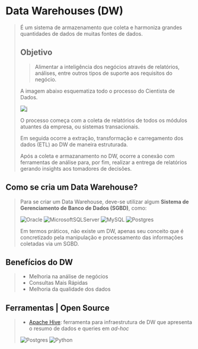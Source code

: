 # Data Warehouses (DW)
>
> É um sistema de armazenamento que coleta e harmoniza grandes quantidades de dados de muitas fontes de dados. 
>
> ## Objetivo
>
> > Alimentar a inteligência dos negócios através de relatórios, análises, entre outros tipos de suporte aos requisitos do negócio.
>
> A imagem abaixo esquematiza todo o processo do Cientista de Dados. 
> 
> ![j](https://crehana-blog.imgix.net/media/filer_public/46/e9/46e9dc7e-7d27-43a3-8919-e54a4c42872b/web_y_empresas.png?auto=format&q=50) 
>
> O processo começa com a coleta de relatórios de todos os módulos atuantes da empresa, ou sistemas transacionais. 
> 
> Em seguida ocorre a extração, transformação e carregamento dos dados (ETL) ao DW de maneira estruturada.
>
> Após a coleta e armazanamento no DW, ocorre a conexão com ferramentas de análise para, por fim, realizar a entrega de relatórios gerando insights aos tomadores de decisões.

## Como se cria um Data Warehouse?
> Para se criar um Data Warehouse, deve-se utilizar algum **Sistema de Gerenciamento de Banco de Dados (SGBD)**, como:
>
> ![Oracle](https://img.shields.io/badge/Oracle-F80000?style=for-the-badge&logo=oracle&logoColor=white) ![MicrosoftSQLServer](https://img.shields.io/badge/Microsoft%20SQL%20Server-CC2927?style=for-the-badge&logo=microsoft%20sql%20server&logoColor=white) ![MySQL](https://img.shields.io/badge/mysql-%2300f.svg?style=for-the-badge&logo=mysql&logoColor=white) ![Postgres](https://img.shields.io/badge/postgres-%23316192.svg?style=for-the-badge&logo=postgresql&logoColor=white) 
>
> Em termos práticos, não existe um DW, apenas seu conceito que é concretizado pela manipulação e processamento das informações coletadas via um SGBD.

## Benefícios do DW
>
> - Melhoria na análise de negócios
> - Consultas Mais Rápidas
> - Melhoria da qualidade dos dados

## Ferramentas | Open Source
> 
> - [Apache Hive](https://hive.apache.org/): ferramenta para infraestrutura de DW que apresenta o resumo de dados e queries em *ad-hoc*
> 
> 
> ![Postgres](https://img.shields.io/badge/postgres-%23316192.svg?style=for-the-badge&logo=postgresql&logoColor=white) 
> ![Python](https://img.shields.io/badge/python-3670A0?style=for-the-badge&logo=python&logoColor=ffdd54)
> 